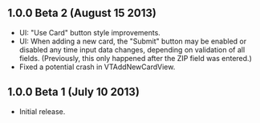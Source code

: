 ## 1.0.0 Beta 2 (August 15 2013)

* UI: "Use Card" button style improvements.
* UI: When adding a new card, the "Submit" button may be enabled or
  disabled any time input data changes, depending on validation of
  all fields.  (Previously, this only happened after the ZIP
  field was entered.)
* Fixed a potential crash in VTAddNewCardView.

## 1.0.0 Beta 1 (July 10 2013)

* Initial release.
